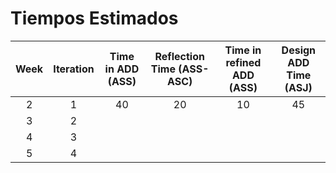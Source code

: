 # Tiempos Estimados

| **Week** | **Iteration** | **Time in ADD (ASS)** | **Reflection Time   (ASS-ASC)** | **Time in refined ADD (ASS)** | **Design ADD Time (ASJ)** |
|:--------:|:-------------:|:---------------------:|:-------------------------------:|:-----------------------------:|:-------------------------:|
|     2    |       1       |           40          |                20               |               10              |             45            |
|     3    |       2       |                       |                                 |                               |                           |
|     4    |       3       |                       |                                 |                               |                           |
|     5    |       4       |                       |                                 |                               |                           |
